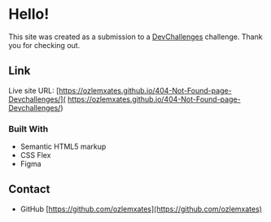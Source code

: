 # Hello!

This site was created as a submission to a [DevChallenges](https://devchallenges.io/challenges) challenge. Thank you for checking out.

## Link

Live site URL: [https://ozlemxates.github.io/404-Not-Found-page-Devchallenges/]( https://ozlemxates.github.io/404-Not-Found-page-Devchallenges/)

### Built With

- Semantic HTML5 markup
- CSS Flex
- Figma

## Contact

- GitHub [https://github.com/ozlemxates](https://github.com/ozlemxates)

